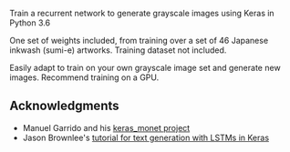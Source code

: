 

Train a recurrent network to generate grayscale images using Keras in Python 3.6

One set of weights included, from training over a set of 46 Japanese inkwash (sumi-e) artworks. Training dataset not included.

Easily adapt to train on your own grayscale image set and generate new images. Recommend training on a GPU.


## Acknowledgments

* Manuel Garrido and his [keras_monet project](https://github.com/manugarri/keras_monet)
* Jason Brownlee's [tutorial for text generation with LSTMs in Keras](https://machinelearningmastery.com/text-generation-lstm-recurrent-neural-networks-python-keras/)


